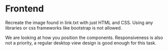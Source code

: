# Frontend

Recreate the image found in link.txt  with just HTML and CSS. Using any libraries or css frameworks like bootstrap is not allowed.

 We are looking at how you position the components. Responsiveness is also not a priority, a regular desktop view design is good enough for this task.



